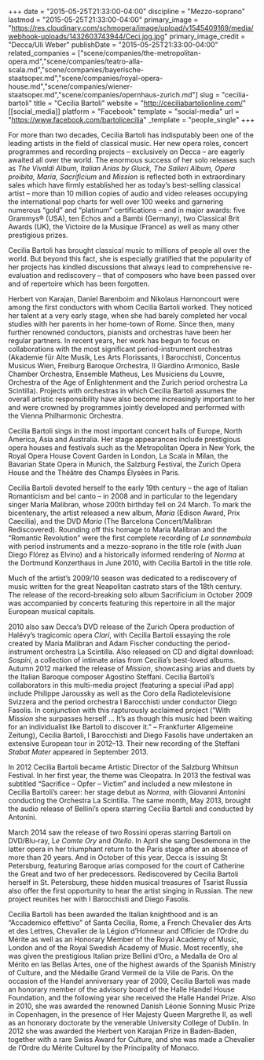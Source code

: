 +++
date = "2015-05-25T21:33:00-04:00"
discipline = "Mezzo-soprano"
lastmod = "2015-05-25T21:33:00-04:00"
primary_image = "https://res.cloudinary.com/schmopera/image/upload/v1545409169/media/webhook-uploads/1432603743944/Ceci.jpg.jpg"
primary_image_credit = "Decca/Uli Weber"
publishDate = "2015-05-25T21:33:00-04:00"
related_companies = ["scene/companies/the-metropolitan-opera.md","scene/companies/teatro-alla-scala.md","scene/companies/bayerische-staatsoper.md","scene/companies/royal-opera-house.md","scene/companies/wiener-staatsoper.md","scene/companies/opernhaus-zurich.md"]
slug = "cecilia-bartoli"
title = "Cecilia Bartoli"
website = "http://ceciliabartolionline.com/"
[[social_media]]
platform = "Facebook"
template = "social-media"
url = "https://www.facebook.com/bartolicecilia"
_template = "people_single"
+++

For more than two decades, Cecilia Bartoli has indisputably been one of the leading artists in the field of classical music. Her new opera roles, concert programmes and recording projects – exclusively on Decca – are eagerly awaited all over the world. The enormous success of her solo releases such as *The Vivaldi Album, Italian Arias by Gluck, The Salieri Album, Opera proibita, Maria, Sacrificium* and *Mission* is reflected both in extraordinary sales which have firmly established her as today’s best-selling classical artist –  more than 10 million copies of audio and video releases occupying the international pop charts for well over 100 weeks and garnering numerous “gold” and “platinum” certifications – and in major awards: five Grammys® (USA), ten Echos and a Bambi (Germany), two Classical Brit Awards (UK), the Victoire de la Musique (France) as well as many other prestigious prizes.

Cecilia Bartoli has brought classical music to millions of people all over the world. But beyond this fact, she is especially gratified that the popularity of her projects has kindled discussions that always lead to comprehensive re-evaluation and rediscovery – that of composers who have been passed over and of repertoire which has been forgotten.

Herbert von Karajan, Daniel Barenboim and Nikolaus Harnoncourt were among the first conductors with whom Cecilia Bartoli worked. They noticed her talent at a very early stage, when she had barely completed her vocal studies with her parents in her home-town of Rome. Since then, many further renowned conductors, pianists and orchestras have been her regular partners. In recent years, her work has begun to focus on collaborations with the most significant period-instrument orchestras (Akademie für Alte Musik, Les Arts Florissants, I Barocchisti, Concentus Musicus Wien, Freiburg Baroque Orchestra, Il Giardino Armonico, Basle Chamber Orchestra, Ensemble Matheus, Les Musiciens du Louvre, Orchestra of the Age of Enlightenment and the Zurich period orchestra La Scintilla). Projects with orchestras in which Cecilia Bartoli assumes the overall artistic responsibility have also become increasingly important to her and were crowned by programmes jointly developed and performed with the Vienna Philharmonic Orchestra.

Cecilia Bartoli sings in the most important concert halls of Europe, North America, Asia and Australia. Her stage appearances include prestigious opera houses and festivals such as the Metropolitan Opera in New York, the Royal Opera House Covent Garden in London, La Scala in Milan, the Bavarian State Opera in Munich, the Salzburg Festival, the Zurich Opera House and the Théâtre des Champs Élysées in Paris.

Cecilia Bartoli devoted herself to the early 19th century – the age of Italian Romanticism and bel canto – in 2008 and in particular to the legendary singer Maria Malibran, whose 200th birthday fell on 24 March. To mark the bicentenary, the artist released a new album, *Maria* (Edison Award, Prix Caecilia), and the DVD *Maria* (The Barcelona Concert/Malibran Rediscovered). Rounding off this homage to Maria Malibran and the “Romantic Revolution” were the first complete recording of *La sonnambula* with period instruments and a mezzo-soprano in the title role (with Juan Diego Flórez as Elvino) and a historically informed rendering of *Norma* at the Dortmund Konzerthaus in June 2010, with Cecilia Bartoli in the title role.

Much of the artist’s 2009/10 season was dedicated to a rediscovery of music written for the great Neapolitan castrato stars of the 18th century. The release of the record-breaking solo album Sacrificium in October 2009 was accompanied by concerts featuring this repertoire in all the major European musical capitals.

2010 also saw Decca’s DVD release of the Zurich Opera production of Halévy’s tragicomic opera *Clari*, with Cecilia Bartoli essaying the role created by Maria Malibran and Adam Fischer conducting the period-instrument orchestra La Scintilla. Also released on CD and digital download: *Sospiri*, a collection of intimate arias from Cecilia’s best-loved albums. Autumn 2012 marked the release of *Mission*, showcasing arias and duets by the Italian Baroque composer Agostino Steffani. Cecilia Bartoli’s collaborators in this multi-media project (featuring a special iPad app) include Philippe Jaroussky as well as the Coro della Radiotelevisione Svizzera and the period orchestra I Barocchisti under conductor Diego Fasolis. In conjunction with this rapturously acclaimed project (“With *Mission* she surpasses herself … It’s as though this music had been waiting for an individualist like Bartoli to discover it.” – Frankfurter Allgemeine Zeitung), Cecilia Bartoli, I Barocchisti and Diego Fasolis have undertaken an extensive European tour in 2012–13. Their new recording of the Steffani *Stabat Mater* appeared in September 2013.

In 2012 Cecilia Bartoli became Artistic Director of the Salzburg Whitsun Festival. In her first year, the theme was Cleopatra. In 2013 the festival was subtitled “Sacrifice – Opfer – Victim” and included a new milestone in Cecilia Bartoli’s career: her stage debut as *Norma*, with Giovanni Antonini conducting the Orchestra La Scintilla. The same month, May 2013, brought the audio release of Bellini’s opera starring Cecilia Bartoli and conducted by Antonini.

March 2014 saw the release of two Rossini operas starring Bartoli on DVD/Blu-ray, L*e Comte Ory* and *Otello*. In April she sang Desdemona in the latter opera in her triumphant return to the Paris stage after an absence of more than 20 years. And in October of this year, Decca is issuing St Petersburg, featuring Baroque arias composed for the court of Catherine the Great and two of her predecessors. Rediscovered by Cecilia Bartoli herself in St. Petersburg, these hidden musical treasures of Tsarist Russia also offer the first opportunity to hear the artist singing in Russian. The new project reunites her with I Barocchisti and Diego Fasolis.

Cecilia Bartoli has been awarded the Italian knighthood and is an “Accademico effettivo” of Santa Cecilia, Rome, a French Chevalier des Arts et des Lettres, Chevalier de la Légion d’Honneur and Officier de l’Ordre du Mérite as well as an Honorary Member of the Royal Academy of Music, London and of the Royal Swedish Academy of Music. Most recently, she was given the prestigious Italian prize Bellini d’Oro, a Medalla de Oro al Mérito en las Bellas Artes, one of the highest awards of the Spanish Ministry of Culture, and the Médaille Grand Vermeil de la Ville de Paris. On the occasion of the Handel anniversary year of 2009, Cecilia Bartoli was made an honorary member of the advisory board of the Halle Handel House Foundation, and the following year she received the Halle Handel Prize. Also in 2010, she was awarded the renowned Danish Léonie Sonning Music Prize in Copenhagen, in the presence of Her Majesty Queen Margrethe II, as well as an honorary doctorate by the venerable University College of Dublin. In 2012 she was awarded the Herbert von Karajan Prize in Baden-Baden, together with a rare Swiss Award for Culture, and she was made a Chevalier de l’Ordre du Mérite Culturel by the Principality of Monaco.
